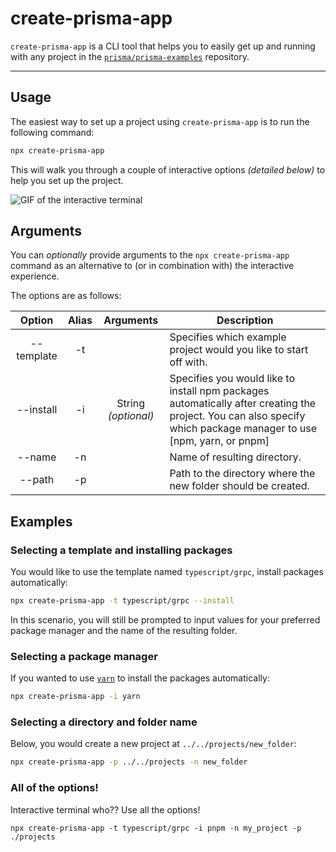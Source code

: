 # create-prisma-app

`create-prisma-app` is a CLI tool that helps you to easily get up and running with any project in the [`prisma/prisma-examples`](https://github.com/prisma/prisma-examples) repository.

---

## Usage

The easiest way to set up a project using `create-prisma-app` is to run the following command:

```sh copy
npx create-prisma-app
```

This will walk you through a couple of interactive options _(detailed below)_ to help you set up the project.

![GIF of the interactive terminal](https://res.cloudinary.com/sabinthedev/image/upload/v1660715698/CleanShot_2022-08-16_at_22.54.20_xgzr3p.gif)

## Arguments

You can _optionally_ provide arguments to the `npx create-prisma-app` command as an alternative to (or in combination with) the interactive experience.

The options are as follows:

|   Option   | Alias |      Arguments      | Description                                                                                                                                                       |
| :--------: | :---: | :-----------------: | ----------------------------------------------------------------------------------------------------------------------------------------------------------------- |
| --template |  -t   |                     | Specifies which example project would you like to start off with.                                                                                                 |
| --install  |  -i   | String _(optional)_ | Specifies you would like to install npm packages automatically after creating the project. You can also specify which package manager to use [npm, yarn, or pnpm] |
|   --name   |  -n   |                     | Name of resulting directory.                                                                                                                                      |
|   --path   |  -p   |                     | Path to the directory where the new folder should be created.                                                                                                     |

## Examples

### Selecting a template and installing packages

You would like to use the template named `typescript/grpc`, install packages automatically:

```sh
npx create-prisma-app -t typescript/grpc --install
```

In this scenario, you will still be prompted to input values for your preferred package manager and the name of the resulting folder.

### Selecting a package manager

If you wanted to use [`yarn`](https://yarnpkg.com/) to install the packages automatically:

```sh
npx create-prisma-app -i yarn
```

### Selecting a directory and folder name

Below, you would create a new project at `../../projects/new_folder`:

```sh
npx create-prisma-app -p ../../projects -n new_folder
```

### All of the options!

Interactive terminal who?? Use all the options!

```npx
npx create-prisma-app -t typescript/grpc -i pnpm -n my_project -p ./projects
```
